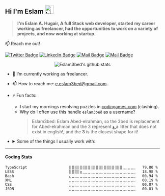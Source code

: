 
## Hi I'm Eslam <img src="https://user-images.githubusercontent.com/1303154/88677602-1635ba80-d120-11ea-84d8-d263ba5fc3c0.gif" width="28px" alt="hi">

> **I'm Eslam A. Hugair, A full Stack web developer, started my career working as freelancer, had the opportunities to work on a variety of projects, and now working at startup.**


:mailbox: Reach me out!

[![Twitter Badge](https://img.shields.io/badge/-@Eslam3bed-1ca0f1?style=flat&labelColor=1ca0f1&logo=twitter&logoColor=white&link=https://twitter.com/Eslam3bed)](https://twitter.com/Eslam3bd) [![Linkedin Badge](https://img.shields.io/badge/-Eslam3bed-0e76a8?style=flat&labelColor=0e76a8&logo=linkedin&logoColor=white)](https://www.linkedin.com/in/eslam3bed/) [![Mail Badge](https://img.shields.io/badge/-@Eslam3bed-e84393?style=flat&labelColor=e84393&logo=instagram&logoColor=white)](https://instagram.com/eslam3bed) [![Mail Badge](https://img.shields.io/badge/-e.eslam3bed-c0392b?style=flat&labelColor=c0392b&logo=gmail&logoColor=white)](mailto:e.eslam3bed@gmail.com)


<center>

![Eslam3bed's github stats](https://github-readme-stats.vercel.app/api?username=eslam3bed&count_private=true&theme=dracula&&show_icons=true&hide=contribs)

</center>


- 🔭 I’m currently working as freelancer.
- 📫 How to reach me: e.eslam3bed@gmail.com.
- ⚡ Fun facts: 
  - I start my mornings resolving puzzles in [codingames.com](https://codingame.com) (clashing).
  - Why do I often use this handle `eslam3bed` as a username?
    > Eslam3bed: Eslam Abed-elrahman, so the 3bed is replacement for Abed-elrahman and the 3 represent [**`ع`** ](https://www.quora.com/How-do-I-pronounce-the-Arabic-%D8%B9-letter) a litter that does not exist in english!, and the **3** is the closest shape for it!
- <details>
  <summary>
      Some of the things I usually work with:
  </summary>

  #### Languages
  ![JavaScript](https://img.shields.io/badge/javascript-%23323330.svg?style=for-the-badge&logo=javascript&logoColor=%23F7DF1E) ![NodeJS](https://img.shields.io/badge/node.js-6DA55F?style=for-the-badge&logo=node.js&logoColor=white) ![TypeScript](https://img.shields.io/badge/typescript-%23007ACC.svg?style=for-the-badge&logo=typescript&logoColor=white) ![HTML5](https://img.shields.io/badge/html5-%23E34F26.svg?style=for-the-badge&logo=html5&logoColor=white) ![CSS3](https://img.shields.io/badge/css3-%231572B6.svg?style=for-the-badge&logo=css3&logoColor=white) ![Markdown](https://img.shields.io/badge/markdown-%23000000.svg?style=for-the-badge&logo=markdown&logoColor=white)

  #### Frameworks & Libraries:

  ![React](https://img.shields.io/badge/react-%2320232a.svg?style=for-the-badge&logo=react&logoColor=%2361DAFB) ![Redux](https://img.shields.io/badge/redux-%23593d88.svg?style=for-the-badge&logo=redux&logoColor=white) ![SASS](https://img.shields.io/badge/SASS-hotpink.svg?style=for-the-badge&logo=SASS&logoColor=white) ![Express.js](https://img.shields.io/badge/express.js-%23404d59.svg?style=for-the-badge&logo=express&logoColor=%2361DAFB) ![Socket.io](https://img.shields.io/badge/Socket.io-black?style=for-the-badge&logo=socket.io&badgeColor=010101) ![JWT](https://img.shields.io/badge/JWT-black?style=for-the-badge&logo=JSON%20web%20tokens) 

  #### Design tools:

  ![Figma](https://img.shields.io/badge/figma-%23F24E1E.svg?style=for-the-badge&logo=figma&logoColor=white) ![Invision](https://img.shields.io/badge/invision-FF3366?style=for-the-badge&logo=invision&logoColor=white) ![Adobe XD](https://img.shields.io/badge/Adobe%20XD-470137?style=for-the-badge&logo=Adobe%20XD&logoColor=#FF61F6) 

  #### IDE's I use:
  ![Visual Studio Code](https://img.shields.io/badge/Visual%20Studio%20Code-0078d7.svg?style=for-the-badge&logo=visual-studio-code&logoColor=white) ![CodePen](https://img.shields.io/badge/CodePen-white?style=for-the-badge&logo=codepen&logoColor=black) ![Repl.it](https://img.shields.io/badge/Repl.it-%230D101E.svg?style=for-the-badge&logo=replit&logoColor=white) ![CodeSandbox](https://img.shields.io/badge/Codesandbox-040404?style=for-the-badge&logo=codesandbox&logoColor=DBDBDB)

  #### Hosting SaaS I like to use:
  ![AWS](https://img.shields.io/badge/AWS-%23FF9900.svg?style=for-the-badge&logo=amazon-aws&logoColor=white)  ![Netlify](https://img.shields.io/badge/netlify-%23000000.svg?style=for-the-badge&logo=netlify&logoColor=#00C7B7) ![DigitalOcean](https://img.shields.io/badge/DigitalOcean-%230167ff.svg?style=for-the-badge&logo=digitalOcean&logoColor=white) ![Firebase](https://img.shields.io/badge/firebase-%23039BE5.svg?style=for-the-badge&logo=firebase) ![Google Cloud](https://img.shields.io/badge/GoogleCloud-%234285F4.svg?style=for-the-badge&logo=google-cloud&logoColor=white) ![Vercel](https://img.shields.io/badge/vercel-%23000000.svg?style=for-the-badge&logo=vercel&logoColor=white)


  #### Databases I used:
  ![MongoDB](https://img.shields.io/badge/MongoDB-%234ea94b.svg?style=for-the-badge&logo=mongodb&logoColor=white) ![MySQL](https://img.shields.io/badge/mysql-%2300f.svg?style=for-the-badge&logo=mysql&logoColor=white) ![Postgres](https://img.shields.io/badge/postgres-%23316192.svg?style=for-the-badge&logo=postgresql&logoColor=white) ![Redis](https://img.shields.io/badge/redis-%23DD0031.svg?style=for-the-badge&logo=redis&logoColor=white) 

  </details>





----
#### Coding Stats

<!--START_SECTION:waka-->

```text
TypeScript                   ⣿⣿⣿⣿⣿⣿⣿⣿⣿⣿⣿⣿⣿⣿⣿⣿⣿⣿⣿⣿⣀⣀⣀⣀⣀   79.80 %
LESS                         ⣿⣿⣿⣿⣶⣀⣀⣀⣀⣀⣀⣀⣀⣀⣀⣀⣀⣀⣀⣀⣀⣀⣀⣀⣀   18.98 %
Bash                         ⣄⣀⣀⣀⣀⣀⣀⣀⣀⣀⣀⣀⣀⣀⣀⣀⣀⣀⣀⣀⣀⣀⣀⣀⣀   00.94 %
XML                          ⣀⣀⣀⣀⣀⣀⣀⣀⣀⣀⣀⣀⣀⣀⣀⣀⣀⣀⣀⣀⣀⣀⣀⣀⣀   00.19 %
CSS                          ⣀⣀⣀⣀⣀⣀⣀⣀⣀⣀⣀⣀⣀⣀⣀⣀⣀⣀⣀⣀⣀⣀⣀⣀⣀   00.07 %
JSON                         ⣀⣀⣀⣀⣀⣀⣀⣀⣀⣀⣀⣀⣀⣀⣀⣀⣀⣀⣀⣀⣀⣀⣀⣀⣀   00.01 %
```

<!--END_SECTION:waka-->
